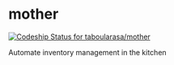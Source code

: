 mother
======

[ ![Codeship Status for taboularasa/mother](https://www.codeship.io/projects/bbaa7a90-6919-0131-0349-227cdc82e9da/status?branch=master)](https://www.codeship.io/projects/12775)

Automate inventory management in the kitchen
